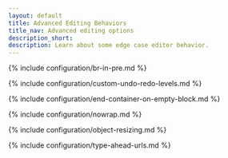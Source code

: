 ```yaml
---
layout: default
title: Advanced Editing Behaviors
title_nav: Advanced editing options
description_short:
description: Learn about some edge case editor behavior.
---
```


{% include configuration/br-in-pre.md %}

{% include configuration/custom-undo-redo-levels.md %}

{% include configuration/end-container-on-empty-block.md %}

{% include configuration/nowrap.md %}

{% include configuration/object-resizing.md %}

{% include configuration/type-ahead-urls.md %}
